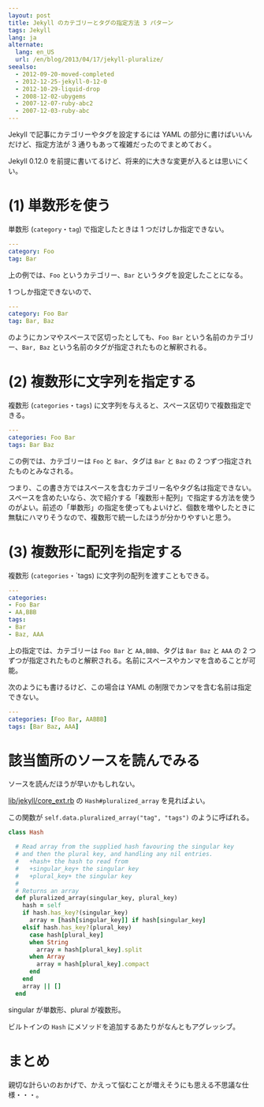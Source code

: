 ```yaml
---
layout: post
title: Jekyll のカテゴリーとタグの指定方法 3 パターン
tags: Jekyll
lang: ja
alternate:
  lang: en_US
  url: /en/blog/2013/04/17/jekyll-pluralize/
seealso:
  - 2012-09-20-moved-completed
  - 2012-12-25-jekyll-0-12-0
  - 2012-10-29-liquid-drop
  - 2008-12-02-ubygems
  - 2007-12-07-ruby-abc2
  - 2007-12-03-ruby-abc
---
```

Jekyll で記事にカテゴリーやタグを設定するには YAML の部分に書けばいいんだけど、指定方法が 3 通りもあって複雑だったのでまとめておく。

Jekyll 0.12.0 を前提に書いてるけど、将来的に大きな変更が入るとは思いにくい。


(1) 単数形を使う
================

単数形 (`category`・`tag`) で指定したときは 1 つだけしか指定できない。

```yaml
---
category: Foo
tag: Bar
```

上の例では、`Foo` というカテゴリー、`Bar` というタグを設定したことになる。

1 つしか指定できないので、

```yaml
---
category: Foo Bar
tag: Bar, Baz
```

のようにカンマやスペースで区切ったとしても、`Foo Bar` という名前のカテゴリー、`Bar, Baz` という名前のタグが指定されたものと解釈される。


(2) 複数形に文字列を指定する
============================

複数形 (`categories`・`tags`) に文字列を与えると、スペース区切りで複数指定できる。

```yaml
---
categories: Foo Bar
tags: Bar Baz
```

この例では、カテゴリーは `Foo` と `Bar`、タグは `Bar` と `Baz` の 2 つずつ指定されたものとみなされる。

つまり、この書き方ではスペースを含むカテゴリー名やタグ名は指定できない。スペースを含めたいなら、次で紹介する「複数形＋配列」で指定する方法を使うのがよい。前述の「単数形」の指定を使ってもよいけど、個数を増やしたときに無駄にハマりそうなので、複数形で統一したほうが分かりやすいと思う。


(3) 複数形に配列を指定する
==========================

複数形 (`categories`・`tags) に文字列の配列を渡すこともできる。

```yaml
---
categories:
- Foo Bar
- AA,BBB
tags:
- Bar
- Baz, AAA
```

上の指定では、カテゴリーは `Foo Bar` と `AA,BBB`、タグは `Bar Baz` と `AAA` の 2 つずつが指定されたものと解釈される。名前にスペースやカンマを含めることが可能。

次のようにも書けるけど、この場合は YAML の制限でカンマを含む名前は指定できない。

```yaml
---
categories: [Foo Bar, AABBB]
tags: [Bar Baz, AAA]
```


該当箇所のソースを読んでみる
============================

ソースを読んだほうが早いかもしれない。

[lib/jekyll/core_ext.rb](https://github.com/mojombo/jekyll/blob/9d814a4eb7b59ce617569b40a19c3c183fecda33/lib/jekyll/core_ext.rb) の `Hash#pluralized_array` を見ればよい。

この関数が `self.data.pluralized_array("tag", "tags")` のように呼ばれる。

```ruby
class Hash

  # Read array from the supplied hash favouring the singular key
  # and then the plural key, and handling any nil entries.
  #   +hash+ the hash to read from
  #   +singular_key+ the singular key
  #   +plural_key+ the singular key
  #
  # Returns an array
  def pluralized_array(singular_key, plural_key)
    hash = self
    if hash.has_key?(singular_key)
      array = [hash[singular_key]] if hash[singular_key]
    elsif hash.has_key?(plural_key)
      case hash[plural_key]
      when String
        array = hash[plural_key].split
      when Array
        array = hash[plural_key].compact
      end
    end
    array || []
  end
```

singular が単数形、plural が複数形。

ビルトインの `Hash` にメソッドを追加するあたりがなんともアグレッシブ。


まとめ
======

親切な計らいのおかげで、かえって悩むことが増えそうにも思える不思議な仕様・・・。
